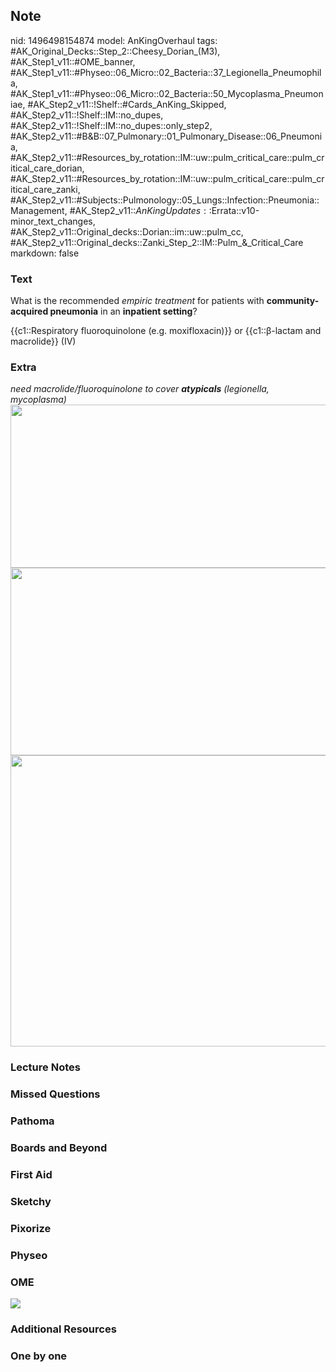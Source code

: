 ## Note
nid: 1496498154874
model: AnKingOverhaul
tags: #AK_Original_Decks::Step_2::Cheesy_Dorian_(M3), #AK_Step1_v11::#OME_banner, #AK_Step1_v11::#Physeo::06_Micro::02_Bacteria::37_Legionella_Pneumophila, #AK_Step1_v11::#Physeo::06_Micro::02_Bacteria::50_Mycoplasma_Pneumoniae, #AK_Step2_v11::!Shelf::#Cards_AnKing_Skipped, #AK_Step2_v11::!Shelf::IM::no_dupes, #AK_Step2_v11::!Shelf::IM::no_dupes::only_step2, #AK_Step2_v11::#B&B::07_Pulmonary::01_Pulmonary_Disease::06_Pneumonia, #AK_Step2_v11::#Resources_by_rotation::IM::uw::pulm_critical_care::pulm_critical_care_dorian, #AK_Step2_v11::#Resources_by_rotation::IM::uw::pulm_critical_care::pulm_critical_care_zanki, #AK_Step2_v11::#Subjects::Pulmonology::05_Lungs::Infection::Pneumonia::Management, #AK_Step2_v11::$AnKingUpdates::$Errata::v10-minor_text_changes, #AK_Step2_v11::Original_decks::Dorian::im::uw::pulm_cc, #AK_Step2_v11::Original_decks::Zanki_Step_2::IM::Pulm_&_Critical_Care
markdown: false

### Text
What is the recommended <i>empiric treatment</i> for patients with
<b>community-acquired pneumonia</b> in an <b>inpatient setting</b>?
<div>
  {{c1::Respiratory fluoroquinolone (e.g. moxifloxacin)}} or
  {{c1::β-lactam and macrolide}} (IV)
</div>

### Extra
<div>
  <i>need macrolide/fluoroquinolone to cover <b>atypicals</b>
  (legionella, mycoplasma)</i>
</div>
<div>
  <img class="" src="empiric%20treatment%20cap_1606536512074.png"
  style="height: 261px; width: 520px;">
  <div><img class="" src=
  "paste-912c56b84d4b02463f1b01ea9d0c4855c97e35ca.jpg" style=
  "height: 300px; width: 520px;"></div>
  <div><img class="" src="big_589ba9a050e9f.jpg" style=
  "height: 466px; width: 520px;"></div>
</div>

### Lecture Notes


### Missed Questions


### Pathoma


### Boards and Beyond


### First Aid


### Sketchy


### Pixorize


### Physeo


### OME
<div class="ome-widget">
  <a href="https://onlinemeded.org?ref=anki"><img src=
  "_OME_AnkiFlashcards_General_4.png"></a>
</div>

### Additional Resources


### One by one

